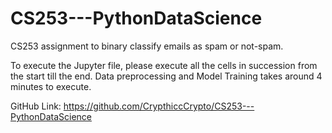 # CS253---PythonDataScience
CS253 assignment to binary classify emails as spam or not-spam.

To execute the Jupyter file, please execute all the cells in succession from the start till the end.
Data preprocessing and Model Training takes around 4 minutes to execute.

GitHub Link: https://github.com/CrypthiccCrypto/CS253---PythonDataScience
